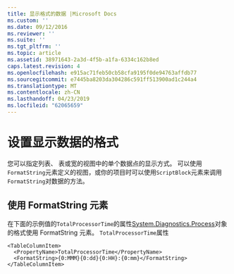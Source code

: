 ```yaml
---
title: 显示格式的数据 |Microsoft Docs
ms.custom: ''
ms.date: 09/12/2016
ms.reviewer: ''
ms.suite: ''
ms.tgt_pltfrm: ''
ms.topic: article
ms.assetid: 38971643-2a3d-4f5b-a1fa-6334c162b8ed
caps.latest.revision: 4
ms.openlocfilehash: e915ac71feb50cb58cfa9195f0de94763affdb77
ms.sourcegitcommit: e7445ba8203da304286c591ff513900ad1c244a4
ms.translationtype: MT
ms.contentlocale: zh-CN
ms.lasthandoff: 04/23/2019
ms.locfileid: "62065659"
---
```

# <a name="formatting-displayed-data"></a>设置显示数据的格式

您可以指定列表、 表或宽的视图中的单个数据点的显示方式。 可以使用`FormatString`元素定义的视图，或你的项目时可以使用`ScriptBlock`元素来调用`FormatString`对数据的方法。

## <a name="using-the-formatstring-element"></a>使用 FormatString 元素

在下面的示例值的`TotalProcessorTime`的属性[System.Diagnostics.Process](/dotnet/api/System.Diagnostics.Process)对象的格式使用 FormatString 元素。 `TotalProcessorTime`属性

```
<TableColumnItem>
  <PropertyName>TotalProcessorTime</PropertyName>
  <FormatString>{0:MMM}{0:dd}{0:HH}:{0:mm}</FormatString>
</TableColumnItem>
```



